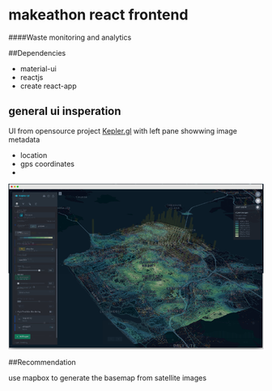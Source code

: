 # makeathon react frontend

####Waste monitoring and analytics 

##Dependencies
- material-ui
- reactjs
- create react-app

## general ui insperation


UI from opensource project [Kepler.gl](https://kepler.gl/)
with left pane showwing image metadata
- location
- gps coordinates
- 

![Kepler](/kepler.png)

##Recommendation

use mapbox to generate the basemap from satellite images
